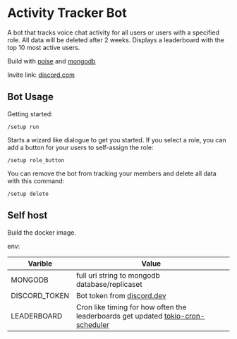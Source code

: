# Activity Tracker Bot

A bot that tracks voice chat activity for all users or users with a specified role. 
All data will be deleted after 2 weeks.
Displays a leaderboard with the top 10 most active users.

Build with [poise](https://github.com/serenity-rs/poise) and [mongodb](https://www.mongodb.com/)

Invite link: [discord.com](https://discord.com/oauth2/authorize?client_id=1282725155944140851)

## Bot Usage

Getting started:

<code>/setup run</code>

Starts a wizard like dialogue to get you started.
If you select a role, you can add a button for your users to self-assign the role:

<code>/setup role_button</code>

You can remove the bot from tracking your members and delete all data with this command:

<code>/setup delete</code>

## Self host

Build the docker image.

env:

| Varible | Value |
| -------------- | --------------- |
| MONGODB | full uri string to mongodb database/replicaset |
| DISCORD_TOKEN | Bot token from [discord.dev](discord.dev) |
| LEADERBOARD | Cron like timing for how often the leaderboards get updated [tokio-cron-scheduler](https://github.com/mvniekerk/tokio-cron-scheduler) |

